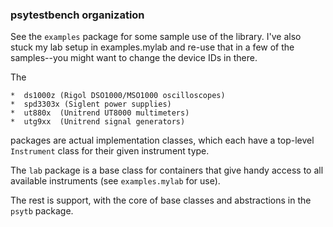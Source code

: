 ### psytestbench organization

See the `examples` package for some sample use of the library.  I've also stuck my lab setup in examples.mylab and re-use that in a few of the samples--you might want to change the device IDs in there.

The

    *  ds1000z (Rigol DSO1000/MSO1000 oscilloscopes)
    *  spd3303x (Siglent power supplies)
    *  ut880x  (Unitrend UT8000 multimeters)
    *  utg9xx  (Unitrend signal generators)

packages are actual implementation classes, which each have a top-level `Instrument` class for their given instrument type.

The `lab` package is a base class for containers that give handy access to all available instruments (see `examples.mylab` for use).

The rest is support, with the core of base classes and abstractions in the `psytb` package.

